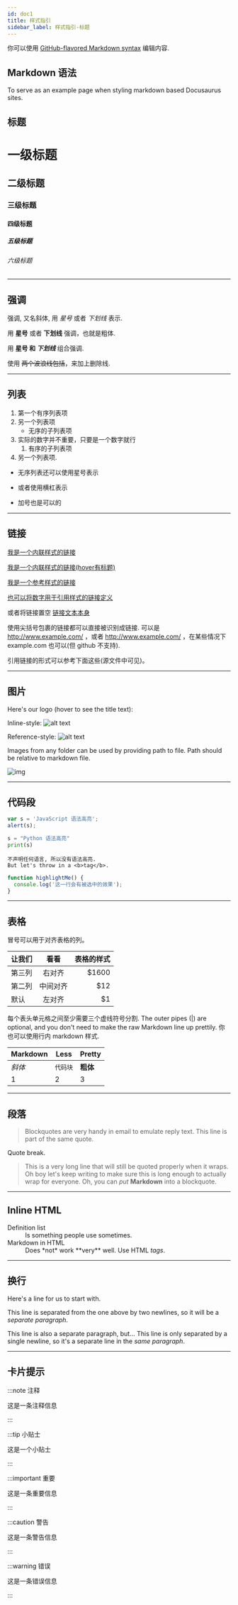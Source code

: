 ```yaml
---
id: doc1
title: 样式指引
sidebar_label: 样式指引-标题
---
```


你可以使用 [GitHub-flavored Markdown syntax](https://github.github.com/gfm/) 编辑内容.

## Markdown 语法

To serve as an example page when styling markdown based Docusaurus sites.

## 标题

# 一级标题

## 二级标题

### 三级标题

#### 四级标题

##### 五级标题

###### 六级标题

---

## 强调

强调, 又名斜体, 用 *星号* 或者 _下划线_ 表示.

用 **星号** 或者 __下划线__ 强调，也就是粗体.

用 **星号 和 _下划线_** 组合强调.

使用 ~~两个波浪线包括~~，来加上删除线.

---

## 列表

1. 第一个有序列表项
1. 另一个列表项
   - 无序的子列表项
1. 实际的数字并不重要，只要是一个数字就行
   1. 有序的子列表项
1. 另一个列表项.

* 无序列表还可以使用星号表示

- 或者使用横杠表示

+ 加号也是可以的

---

## 链接

[我是一个内联样式的链接](https://www.google.com/)

[我是一个内联样式的链接(hover有标题)](https://www.google.com/ "Google's Homepage")

[我是一个参考样式的链接][任意不区分大小写的引用文本]

[也可以将数字用于引用样式的链接定义][1]

或者将链接置空 [链接文本本身]

使用尖括号包裹的链接都可以直接被识别成链接. 可以是 http://www.example.com/ ，或者 <http://www.example.com/> ，在某些情况下 example.com 也可以(但 github 不支持).

引用链接的形式可以参考下面这些(源文件中可见)。

[任意不区分大小写的引用文本]: https://www.mozilla.org/
[1]: http://slashdot.org/
[链接文本本身]: http://www.reddit.com/

---

## 图片

Here's our logo (hover to see the title text):

Inline-style: ![alt text](https://github.com/adam-p/markdown-here/raw/master/src/common/images/icon48.png 'Logo Title Text 1')

Reference-style: ![alt text][logo]

[logo]: https://github.com/adam-p/markdown-here/raw/master/src/common/images/icon48.png 'Logo Title Text 2'

Images from any folder can be used by providing path to file. Path should be relative to markdown file.

![img](../static/img/logo.svg)

---

## 代码段

```javascript
var s = 'JavaScript 语法高亮';
alert(s);
```

```python
s = "Python 语法高亮"
print(s)
```

```
不声明任何语言, 所以没有语法高亮.
But let's throw in a <b>tag</b>.
```

```js {2}
function highlightMe() {
  console.log('这一行会有被选中的效果');
}
```

---

## 表格

冒号可以用于对齐表格的列。

| 让我们        |      看看      |   表格的样式 |
| ------------- | :-----------: | -----: |
| 第三列      | 右对齐 | \$1600 |
| 第二列      |   中间对齐    |   \$12 |
| 默认      |   左对齐    |    \$1 |

每个表头单元格之间至少需要三个虚线符号分割. The outer pipes (|) are optional, and you don't need to make the raw Markdown line up prettily. 你也可以使用行内 markdown 样式.

| Markdown | Less      | Pretty     |
| -------- | --------- | ---------- |
| _斜体_  | `代码块` | **粗体** |
| 1        | 2         | 3          |

---

## 段落

> Blockquotes are very handy in email to emulate reply text. This line is part of the same quote.

Quote break.

> This is a very long line that will still be quoted properly when it wraps. Oh boy let's keep writing to make sure this is long enough to actually wrap for everyone. Oh, you can _put_ **Markdown** into a blockquote.

---

## Inline HTML

<dl>
  <dt>Definition list</dt>
  <dd>Is something people use sometimes.</dd>

  <dt>Markdown in HTML</dt>
  <dd>Does *not* work **very** well. Use HTML <em>tags</em>.</dd>
</dl>

---

## 换行

Here's a line for us to start with.

This line is separated from the one above by two newlines, so it will be a _separate paragraph_.

This line is also a separate paragraph, but... This line is only separated by a single newline, so it's a separate line in the _same paragraph_.

---

## 卡片提示

:::note 注释

这是一条注释信息

:::

:::tip 小贴士

这是一个小贴士

:::

:::important 重要

这是一条重要信息

:::

:::caution 警告

这是一条警告信息

:::

:::warning 错误

这是一条错误信息

:::
